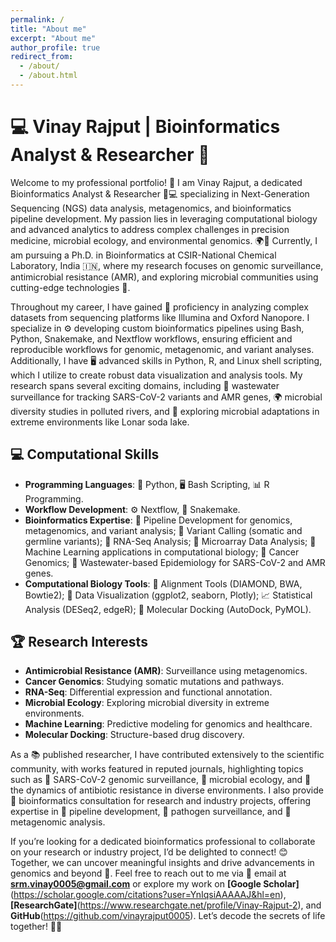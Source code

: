 ```yaml
---
permalink: /
title: "About me"
excerpt: "About me"
author_profile: true
redirect_from: 
  - /about/
  - /about.html
---
```


# 💻 Vinay Rajput | Bioinformatics Analyst & Researcher 🧬

Welcome to my professional portfolio! 🎉 I am Vinay Rajput, a dedicated Bioinformatics Analyst & Researcher 🔬💻 specializing in Next-Generation Sequencing (NGS) data analysis, metagenomics, and bioinformatics pipeline development. My passion lies in leveraging computational biology and advanced analytics to address complex challenges in precision medicine, microbial ecology, and environmental genomics. 🌍🧬 Currently, I am pursuing a Ph.D. in Bioinformatics at CSIR-National Chemical Laboratory, India 🇮🇳, where my research focuses on genomic surveillance, antimicrobial resistance (AMR), and exploring microbial communities using cutting-edge technologies 🚀.

Throughout my career, I have gained 💾 proficiency in analyzing complex datasets from sequencing platforms like Illumina and Oxford Nanopore. I specialize in ⚙️ developing custom bioinformatics pipelines using Bash, Python, Snakemake, and Nextflow workflows, ensuring efficient and reproducible workflows for genomic, metagenomic, and variant analyses. Additionally, I have 🖥️ advanced skills in Python, R, and Linux shell scripting, which I utilize to create robust data visualization and analysis tools. My research spans several exciting domains, including 🧪 wastewater surveillance for tracking SARS-CoV-2 variants and AMR genes, 🌍 microbial diversity studies in polluted rivers, and 🌋 exploring microbial adaptations in extreme environments like Lonar soda lake.

## 💻 Computational Skills
- **Programming Languages**: 🐍 Python, 🖥️ Bash Scripting, 📊 R Programming.
- **Workflow Development**: ⚙️ Nextflow, 🔗 Snakemake.
- **Bioinformatics Expertise**: 🔬 Pipeline Development for genomics, metagenomics, and variant analysis; 🧬 Variant Calling (somatic and germline variants); 🧪 RNA-Seq Analysis; 🧾 Microarray Data Analysis; 🤖 Machine Learning applications in computational biology; 🧠 Cancer Genomics; 🧹 Wastewater-based Epidemiology for SARS-CoV-2 and AMR genes.
- **Computational Biology Tools**: 📂 Alignment Tools (DIAMOND, BWA, Bowtie2); 📜 Data Visualization (ggplot2, seaborn, Plotly); 📈 Statistical Analysis (DESeq2, edgeR); 🧩 Molecular Docking (AutoDock, PyMOL).

## 🏆 Research Interests
- **Antimicrobial Resistance (AMR)**: Surveillance using metagenomics.
- **Cancer Genomics**: Studying somatic mutations and pathways.
- **RNA-Seq**: Differential expression and functional annotation.
- **Microbial Ecology**: Exploring microbial diversity in extreme environments.
- **Machine Learning**: Predictive modeling for genomics and healthcare.
- **Molecular Docking**: Structure-based drug discovery.

As a 📚 published researcher, I have contributed extensively to the scientific community, with works featured in reputed journals, highlighting topics such as 🦠 SARS-CoV-2 genomic surveillance, 🧬 microbial ecology, and 💊 the dynamics of antibiotic resistance in diverse environments. I also provide 🤝 bioinformatics consultation for research and industry projects, offering expertise in 🔧 pipeline development, 🦠 pathogen surveillance, and 🧬 metagenomic analysis.

If you’re looking for a dedicated bioinformatics professional to collaborate on your research or industry project, I’d be delighted to connect! 😊 Together, we can uncover meaningful insights and drive advancements in genomics and beyond 🚀. Feel free to reach out to me via 📧 email at **[srm.vinay0005@gmail.com](mailto:srm.vinay0005@gmail.com)** or explore my work on **[Google Scholar]**(https://scholar.google.com/citations?user=YnIqsiAAAAAJ&hl=en), **[ResearchGate]**(https://www.researchgate.net/profile/Vinay-Rajput-2), and **GitHub**(https://github.com/vinayrajput0005). Let’s decode the secrets of life together! 🧬✨
